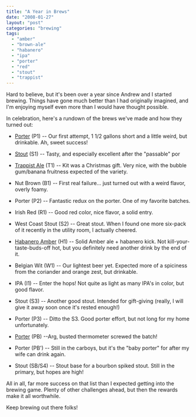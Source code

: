 ```yaml
---
title: "A Year in Brews"
date: "2008-01-27"
layout: "post"
categories: "brewing"
tags:
  - "amber"
  - "brown-ale"
  - "habanero"
  - "ipa"
  - "porter"
  - "red"
  - "stout"
  - "trappist"
---
```


Hard to believe, but it's been over a year since Andrew and I started brewing. Things have gone much better than I had originally imagined, and I'm enjoying myself even more than I would have thought possible.

In celebration, here's a rundown of the brews we've made and how they turned out:


- [Porter](http://brew.jasonrclark.net/2007/01/yeast-died-first-batch-brewing-story.html) (P1) -- Our first attempt, 1 1/2 gallons short and a little weird, but drinkable. Ah, sweet success!

- [Stout](http://brew.jasonrclark.net/2007/01/stout.html) (S1) -- Tasty, and especially excellent after the "passable" por

- [Trappist Ale](http://brew.jasonrclark.net/2007/01/sauna-for-trappist-style-ale.html) (T1) -- Kit was a Christmas gift. Very nice, with the bubble gum/banana fruitness expected of the variety.

- Nut Brown (B1) -- First real failure... just turned out with a weird flavor, overly foamy.

- Porter (P2) -- Fantastic redux on the porter. One of my favorite batches.

- Irish Red (R1) -- Good red color, nice flavor, a solid entry.

- West Coast Stout (S2) -- Great stout. When I found one more six-pack of it recently in the utility room, I actually cheered.

- [Habanero Amber](http://brew.jasonrclark.net/2007/07/is-it-getting-chile-in-here.html) (H1) -- Solid Amber ale + habanero kick. Not kill-your-taste-buds-off hot, but you definitely need another drink by the end of it.

- Belgian Wit (W1) -- Our lightest beer yet. Expected more of a spiciness from the coriander and orange zest, but drinkable.

- IPA (I1) -- Enter the hops! Not quite as light as many IPA's in color, but good flavor.

- Stout (S3) -- Another good stout. Intended for gift-giving (really, I will give it away soon once it's rested enough!)

- Porter (P3) -- Ditto the S3. Good porter effort, but not long for my home unfortunately.

- [Porter](http://brew.jasonrclark.net/2008/01/from-joy-to-devastation.html) (PB) --Arg, busted thermometer screwed the batch!

- Porter (PB') -- Still in the carboys, but it's the "baby porter" for after my wife can drink again.

- Stout (SB/S4) -- Stout base for a bourbon spiked stout. Still in the primary, but hopes are high!

All in all, far more success on that list than I expected getting into the brewing game. Plenty of other challenges ahead, but then the rewards make it all worthwhile.

Keep brewing out there folks!
